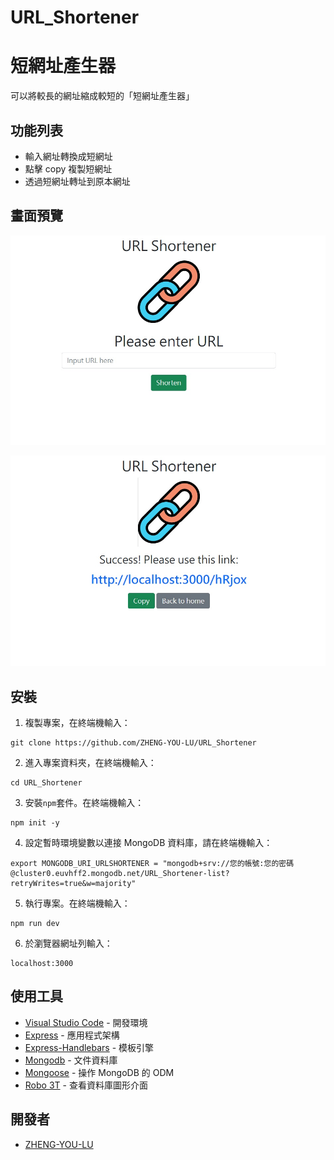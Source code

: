# URL_Shortener
# 短網址產生器

可以將較長的網址縮成較短的「短網址產生器」

## 功能列表

- 輸入網址轉換成短網址
- 點擊 copy 複製短網址
- 透過短網址轉址到原本網址

## 畫面預覽

![index](/images/1.jpg)

![index2](/images/2.jpg)

## 安裝
1. 複製專案，在終端機輸入：
```
git clone https://github.com/ZHENG-YOU-LU/URL_Shortener
```
2. 進入專案資料夾，在終端機輸入：
```
cd URL_Shortener
```
3. 安裝`npm`套件。在終端機輸入：
```
npm init -y
```
4. 設定暫時環境變數以連接 MongoDB 資料庫，請在終端機輸入：
```
export MONGODB_URI_URLSHORTENER = "mongodb+srv://您的帳號:您的密碼@cluster0.euvhff2.mongodb.net/URL_Shortener-list?retryWrites=true&w=majority"
```
5. 執行專案。在終端機輸入：
```
npm run dev
```
6. 於瀏覽器網址列輸入：
```
localhost:3000
```
## 使用工具

- [Visual Studio Code](https://visualstudio.microsoft.com/zh-hant/) - 開發環境
- [Express](https://www.npmjs.com/package/express) - 應用程式架構
- [Express-Handlebars](https://www.npmjs.com/package/express-handlebars) - 模板引擎
- [Mongodb](https://account.mongodb.com/) - 文件資料庫
- [Mongoose](https://mongoosejs.com/) - 操作 MongoDB 的 ODM
- [Robo 3T](https://blog.robomongo.org/studio3t-free/) - 查看資料庫圖形介面

## 開發者

- [ZHENG-YOU-LU](https://github.com/ZHENG-YOU-LU)